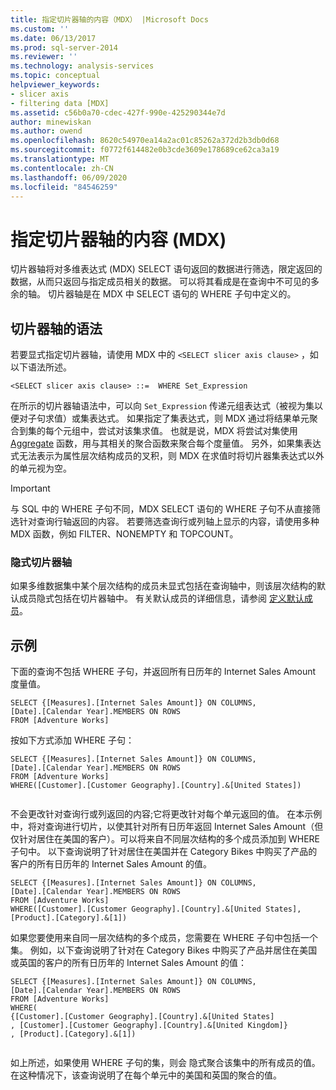 ```yaml
---
title: 指定切片器轴的内容（MDX） |Microsoft Docs
ms.custom: ''
ms.date: 06/13/2017
ms.prod: sql-server-2014
ms.reviewer: ''
ms.technology: analysis-services
ms.topic: conceptual
helpviewer_keywords:
- slicer axis
- filtering data [MDX]
ms.assetid: c56b0a70-cdec-427f-990e-425290344e7d
author: minewiskan
ms.author: owend
ms.openlocfilehash: 8620c54970ea14a2ac01c85262a372d2b3db0d68
ms.sourcegitcommit: f0772f614482e0b3cde3609e178689ce62ca3a19
ms.translationtype: MT
ms.contentlocale: zh-CN
ms.lasthandoff: 06/09/2020
ms.locfileid: "84546259"
---
```

# <a name="specifying-the-contents-of-a-slicer-axis-mdx"></a>指定切片器轴的内容 (MDX)
  切片器轴将对多维表达式 (MDX) SELECT 语句返回的数据进行筛选，限定返回的数据，从而只返回与指定成员相关的数据。 可以将其看成是在查询中不可见的多余的轴。 切片器轴是在 MDX 中 SELECT 语句的 WHERE 子句中定义的。  
  
## <a name="slicer-axis-syntax"></a>切片器轴的语法  
 若要显式指定切片器轴，请使用 MDX 中的 `<SELECT slicer axis clause>` ，如以下语法所述。  
  
```  
<SELECT slicer axis clause> ::=  WHERE Set_Expression  
```  
  
 在所示的切片器轴语法中，可以向 `Set_Expression` 传递元组表达式（被视为集以便对子句求值）或集表达式。 如果指定了集表达式，则 MDX 通过将结果单元聚合到集的每个元组中，尝试对该集求值。 也就是说，MDX 将尝试对集使用 [Aggregate](/sql/mdx/aggregate-mdx) 函数，用与其相关的聚合函数来聚合每个度量值。 另外，如果集表达式无法表示为属性层次结构成员的叉积，则 MDX 在求值时将切片器集表达式以外的单元视为空。  
  
> [!IMPORTANT]  
>  与 SQL 中的 WHERE 子句不同，MDX SELECT 语句的 WHERE 子句不从直接筛选针对查询行轴返回的内容。 若要筛选查询行或列轴上显示的内容，请使用多种 MDX 函数，例如 FILTER、NONEMPTY 和 TOPCOUNT。  
  
### <a name="implicit-slicer-axis"></a>隐式切片器轴  
 如果多维数据集中某个层次结构的成员未显式包括在查询轴中，则该层次结构的默认成员隐式包括在切片器轴中。 有关默认成员的详细信息，请参阅 [定义默认成员](../attribute-properties-define-a-default-member.md)。  
  
## <a name="examples"></a>示例  
 下面的查询不包括 WHERE 子句，并返回所有日历年的 Internet Sales Amount 度量值。  
  
```  
SELECT {[Measures].[Internet Sales Amount]} ON COLUMNS,  
[Date].[Calendar Year].MEMBERS ON ROWS  
FROM [Adventure Works]  
```  
  
 按如下方式添加 WHERE 子句：  
  
```  
SELECT {[Measures].[Internet Sales Amount]} ON COLUMNS,  
[Date].[Calendar Year].MEMBERS ON ROWS  
FROM [Adventure Works]  
WHERE([Customer].[Customer Geography].[Country].&[United States])  
  
```  
  
 不会更改针对查询行或列返回的内容;它将更改针对每个单元返回的值。 在本示例中，将对查询进行切片，以使其针对所有日历年返回 Internet Sales Amount（但仅针对居住在美国的客户）。可以将来自不同层次结构的多个成员添加到 WHERE 子句中。 以下查询说明了针对居住在美国并在 Category Bikes 中购买了产品的客户的所有日历年的 Internet Sales Amount 的值。  
  
```  
SELECT {[Measures].[Internet Sales Amount]} ON COLUMNS,  
[Date].[Calendar Year].MEMBERS ON ROWS  
FROM [Adventure Works]  
WHERE([Customer].[Customer Geography].[Country].&[United States], [Product].[Category].&[1])  
```  
  
 如果您要使用来自同一层次结构的多个成员，您需要在 WHERE 子句中包括一个集。 例如，以下查询说明了针对在 Category Bikes 中购买了产品并居住在美国或英国的客户的所有日历年的 Internet Sales Amount 的值：  
  
```  
SELECT {[Measures].[Internet Sales Amount]} ON COLUMNS,  
[Date].[Calendar Year].MEMBERS ON ROWS  
FROM [Adventure Works]  
WHERE(  
{[Customer].[Customer Geography].[Country].&[United States]  
, [Customer].[Customer Geography].[Country].&[United Kingdom]}  
, [Product].[Category].&[1])  
  
```  
  
 如上所述，如果使用 WHERE 子句的集，则会 隐式聚合该集中的所有成员的值。 在这种情况下，该查询说明了在每个单元中的美国和英国的聚合的值。  
  
  
